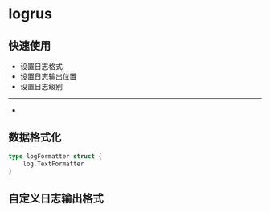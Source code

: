 logrus
===

## 快速使用

- 设置日志格式
- 设置日志输出位置
- 设置日志级别

---

- 

 ## 数据格式化

```go
type logFormatter struct {
	log.TextFormatter
}
```

## 自定义日志输出格式

